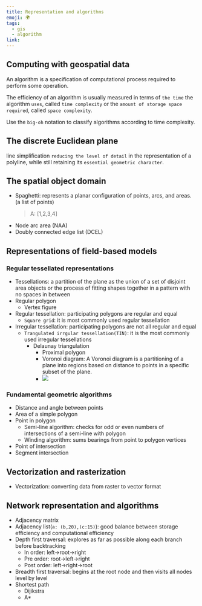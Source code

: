 ```yaml
---
title: Representation and algorithms
emoji: 🌍
tags:
  - gis
  - algorithm
link:
---
```


## Computing with geospatial data

An algorithm is a specification of computational process required to perform some operation.

The efficiency of an algorithm is usually measured in terms of `the time` the algorithm `uses`, called `time complexity` or the `amount of storage space required`, called `space complexity`.

Use the `big-oh` notation to classify algorithms according to time complexity.

## The discrete Euclidean plane

line simplification `reducing the level of detail` in the representation of a polyline, while still retaining its `essential geometric character`.

## The spatial object domain

- Spaghetti: represents a planar configuration of points, arcs, and areas. (a list of points)
  > A: [1,2,3,4]
- Node arc area (NAA)
- Doubly connected edge list (DCEL)

## Representations of field-based models

### Regular tessellated representations

- Tessellations: a partition of the plane as the union of a set of disjoint area objects or the process of fitting shapes together in a pattern with no spaces in between
- Regular polygon
  - Vertex figure
- Regular tessellation: participating polygons are regular and equal
  - `Square grid`: it is most commonly used regular tessellation
- Irregular tessellation: participating polygons are not all regular and equal
  - `Trangulated irrgular tessellation(TIN)`: it is the most commonly used irregular tessellations
    - Delaunay triangulation
      - Proximal polygon
      - Voronoi diagram: A Voronoi diagram is a partitioning of a plane into regions based on distance to points in a specific subset of the plane.
      - ![](https://i.stack.imgur.com/01H88.png)

### Fundamental geometric algorithms

- Distance and angle between points
- Area of a simple polygon
- Point in polygon
  - Semi-line algorithm: checks for odd or even numbers of intersections of a semi-line with polygon
  - Winding algorithm: sums bearings from point to polygon vertices
- Point of intersection
- Segment intersection

## Vectorization and rasterization

- Vectorization: converting data from raster to vector format

## Network representation and algorithms

- Adjacency matrix
- Adjacency list(`a: (b,20),(c:15)`): good balance between storage efficiency and computational efficiency
- Depth first traversal: explores as far as possible along each branch before backtracking
  - In order: left->root->right
  - Pre order: root->left->right
  - Post order: left->right->root
- Breadth first traversal: begins at the root node and then visits all nodes level by level
- Shortest path
  - Dijikstra
  - A\*

